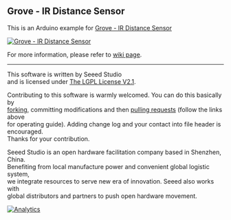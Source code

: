 Grove - IR Distance Sensor
--------------------------

This is an Arduino example for [Grove - IR Distance Sensor](http://www.seeedstudio.com/depot/grove-ir-distance-interrupter-p-1278.html?cPath=25_31)

[![Grove - IR Distance Sensor](http://www.seeedstudio.com/depot/images/product/irdistance%20interruper.jpg)](http://www.seeedstudio.com/depot/grove-ir-distance-interrupter-p-1278.html?cPath=25_31)

For more information, please refer to [wiki page](http://www.seeedstudio.com/wiki/Grove_-_IR_Distance_Interrupt).

----

This software is written by Seeed Studio<br>
and is licensed under [The LGPL License V2.1](http://www.gnu.org/licenses/lgpl-2.1.html).

Contributing to this software is warmly welcomed. You can do this basically by<br>
[forking](https://help.github.com/articles/fork-a-repo), committing modifications and then [pulling requests](https://help.github.com/articles/using-pull-requests) (follow the links above<br>
for operating guide). Adding change log and your contact into file header is encouraged.<br>
Thanks for your contribution.

Seeed Studio is an open hardware facilitation company based in Shenzhen, China. <br>
Benefiting from local manufacture power and convenient global logistic system, <br>
we integrate resources to serve new era of innovation. Seeed also works with <br>
global distributors and partners to push open hardware movement.<br>





[![Analytics](https://ga-beacon.appspot.com/UA-46589105-3/Grove_IR_Distance_Sensor)](https://github.com/igrigorik/ga-beacon)
